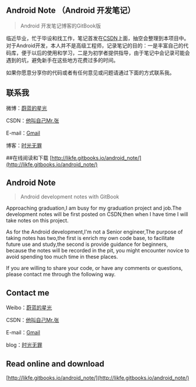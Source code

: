 
## Android Note （Android 开发笔记）
> Android 开发笔记博客的GitBook版

临近毕业，忙于毕设和找工作，笔记首发在[CSDN](http://blog.csdn.net/ys743276112)上面，抽空会整理到本项目中。
对于Android开发，本人并不是高级工程师，记录笔记的目的：一是丰富自己的代码库，便于以后的使用和学习，二是为初学者提供指导，由于笔记中会记录可能会遇到的坑，避免新手在这些地方花费过多的时间。

如果你愿意分享你的代码或者有任何意见或问题请通过下面的方式联系我。
## 联系我
微博：[蔚蓝的星光](http://weibo.com/zyansen)

CSDN：[他叫自己Mr.张](http://blog.csdn.net/ys743276112)

E-mail：[Gmail](mailto:cafexiaoting@gmail.com)

博客：[时光无罪](http://www.sinlesstime.com/)

##在线阅读和下载
[http://likfe.gitbooks.io/android_note/](http://likfe.gitbooks.io/android_note/)

## Android Note
>Android development notes with GitBook

Approaching graduation,I am busy for my graduation project and job.The development notes will be first posted on CSDN,then when I have time I will take notes on this project.

As for the Android development,I'm not a Senior engineer,The purpose of taking notes has two,the first is enrich my own code base, to facilitate future use and study,the second is provide guidance for beginners, because the notes will be recorded in the pit, you might encounter novice to avoid spending too much time in these places.

If you are willing to share your code, or have any comments or questions, please contact me through the following way.

## Contact me
Weibo：[蔚蓝的星光](http://weibo.com/zyansen)

CSDN：[他叫自己Mr.张](http://blog.csdn.net/ys743276112)

E-mail：[Gmail](mailto:cafexiaoting@gmail.com)

blog：[时光无罪](http://www.sinlesstime.com/)

## Read online and download
[http://likfe.gitbooks.io/android_note/](http://likfe.gitbooks.io/android_note/)